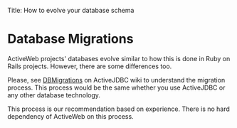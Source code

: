 Title: How to evolve your database schema

Database Migrations
===================

ActiveWeb projects' databases evolve similar to how this is done in Ruby on Rails projects. However, there are some differences too.

Please, see [DBMigrations](http://code.google.com/p/activejdbc/wiki/DBMigrations) on ActiveJDBC wiki to understand the migration process. This process would be the same whether you use ActiveJDBC or any other database technology.

This process is our recommendation based on experience. There is no hard dependency of ActiveWeb on this process.
